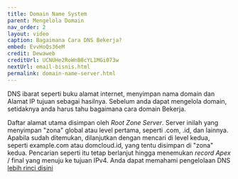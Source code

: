 ```yaml
---
title: Domain Name System
parent: Mengelola Domain
nav_order: 2
layout: video
caption: Bagaimana Cara DNS Bekerja?
embed: EvvHoQs36eM
credit: Dewaweb
creditUrl: UCNUHe2RoWnB8cYL1MGi073w
nextUrl: email-bisnis.html
permalink: domain-name-server.html
---
```


DNS ibarat seperti buku alamat internet, menyimpan nama domain dan Alamat IP tujuan sebagai hasilnya. Sebelum anda dapat mengelola domain, setidaknya anda harus tahu bagaimana cara domain Bekerja.

Daftar alamat utama disimpan oleh *Root Zone Server*. Server inilah yang menyimpan "zona" global atau level pertama, seperti .com, .id, dan lainnya. Apabila sudah ditemukan, dilanjutkan dengan mencari di level kedua, seperti example.com atau domcloud.id, yang tentu disimpan di "zona" kedua. Pencarian seperti itu tetap berlanjut hingga menemukan *record Apex* / final yang menuju ke tujuan IPv4. Anda dapat memahami pengelolaan DNS [lebih rinci disini](manage-domain.html)
